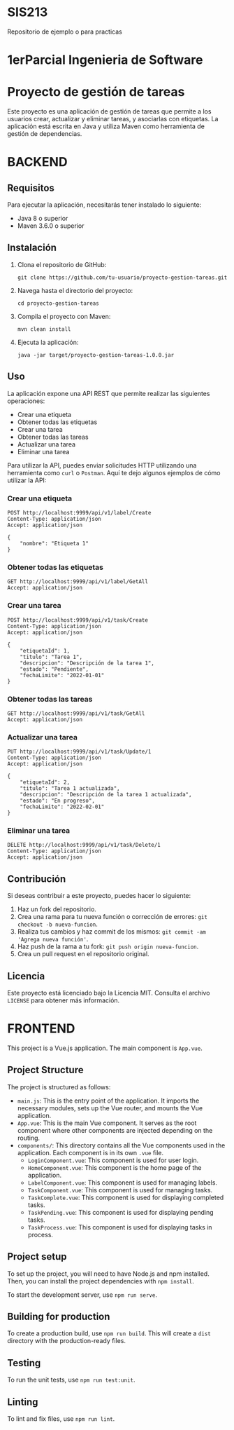 # SIS213
Repositorio de ejemplo o para practicas

# 1erParcial Ingenieria de Software

# Proyecto de gestión de tareas

Este proyecto es una aplicación de gestión de tareas que permite a los usuarios crear, actualizar y eliminar tareas, y asociarlas con etiquetas. La aplicación está escrita en Java y utiliza Maven como herramienta de gestión de dependencias.

# BACKEND

## Requisitos

Para ejecutar la aplicación, necesitarás tener instalado lo siguiente:

- Java 8 o superior
- Maven 3.6.0 o superior

## Instalación

1. Clona el repositorio de GitHub:

   ```
   git clone https://github.com/tu-usuario/proyecto-gestion-tareas.git
   ```

2. Navega hasta el directorio del proyecto:

   ```
   cd proyecto-gestion-tareas
   ```

3. Compila el proyecto con Maven:

   ```
   mvn clean install
   ```

4. Ejecuta la aplicación:

   ```
   java -jar target/proyecto-gestion-tareas-1.0.0.jar
   ```

## Uso

La aplicación expone una API REST que permite realizar las siguientes operaciones:

- Crear una etiqueta
- Obtener todas las etiquetas
- Crear una tarea
- Obtener todas las tareas
- Actualizar una tarea
- Eliminar una tarea

Para utilizar la API, puedes enviar solicitudes HTTP utilizando una herramienta como `curl` o `Postman`. Aquí te dejo algunos ejemplos de cómo utilizar la API:

### Crear una etiqueta

```
POST http://localhost:9999/api/v1/label/Create
Content-Type: application/json
Accept: application/json

{
    "nombre": "Etiqueta 1"
}
```

### Obtener todas las etiquetas

```
GET http://localhost:9999/api/v1/label/GetAll
Accept: application/json
```

### Crear una tarea

```
POST http://localhost:9999/api/v1/task/Create
Content-Type: application/json
Accept: application/json

{
    "etiquetaId": 1,
    "titulo": "Tarea 1",
    "descripcion": "Descripción de la tarea 1",
    "estado": "Pendiente",
    "fechaLimite": "2022-01-01"
}
```

### Obtener todas las tareas

```
GET http://localhost:9999/api/v1/task/GetAll
Accept: application/json
```

### Actualizar una tarea

```
PUT http://localhost:9999/api/v1/task/Update/1
Content-Type: application/json
Accept: application/json

{
    "etiquetaId": 2,
    "titulo": "Tarea 1 actualizada",
    "descripcion": "Descripción de la tarea 1 actualizada",
    "estado": "En progreso",
    "fechaLimite": "2022-02-01"
}
```

### Eliminar una tarea

```
DELETE http://localhost:9999/api/v1/task/Delete/1
Content-Type: application/json
Accept: application/json
```

## Contribución

Si deseas contribuir a este proyecto, puedes hacer lo siguiente:

1. Haz un fork del repositorio.
2. Crea una rama para tu nueva función o corrección de errores: `git checkout -b nueva-funcion`.
3. Realiza tus cambios y haz commit de los mismos: `git commit -am 'Agrega nueva función'`.
4. Haz push de la rama a tu fork: `git push origin nueva-funcion`.
5. Crea un pull request en el repositorio original.

## Licencia

Este proyecto está licenciado bajo la Licencia MIT. Consulta el archivo `LICENSE` para obtener más información.

# FRONTEND

This project is a Vue.js application. The main component is `App.vue`.

## Project Structure

The project is structured as follows:

- `main.js`: This is the entry point of the application. It imports the necessary modules, sets up the Vue router, and mounts the Vue application.
- `App.vue`: This is the main Vue component. It serves as the root component where other components are injected depending on the routing.
- `components/`: This directory contains all the Vue components used in the application. Each component is in its own `.vue` file.
  - `LoginComponent.vue`: This component is used for user login.
  - `HomeComponent.vue`: This component is the home page of the application.
  - `LabelComponent.vue`: This component is used for managing labels.
  - `TaskComponent.vue`: This component is used for managing tasks.
  - `TaskComplete.vue`: This component is used for displaying completed tasks.
  - `TaskPending.vue`: This component is used for displaying pending tasks.
  - `TaskProcess.vue`: This component is used for displaying tasks in process.

## Project setup

To set up the project, you will need to have Node.js and npm installed. Then, you can install the project dependencies with `npm install`.

To start the development server, use `npm run serve`.

## Building for production

To create a production build, use `npm run build`. This will create a `dist` directory with the production-ready files.

## Testing

To run the unit tests, use `npm run test:unit`.

## Linting

To lint and fix files, use `npm run lint`.
